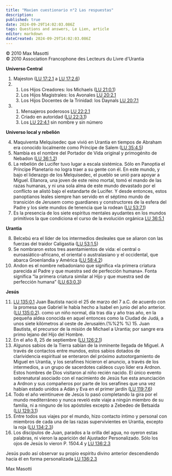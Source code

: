 ```yaml
---
title: "Maxien cuestionario n°2 Las respuestas"
description: 
published: true
date: 2024-09-29T14:02:03.086Z
tags: Questions and answers, Le Lien, article
editor: markdown
dateCreated: 2024-09-29T14:02:03.086Z
---
```


<p class="v-card tema v-sheet--gris claro aclarar-3 px-2">© 2010 Max Masotti<br>© 2010 Association Francophone des Lecteurs du Livre d'Urantia</p>


**Universo Central**

1. Majeston ([LU 17:2.1](/es/The_Urantia_Book/17#p2_1) a [LU 17:2.6](/es/The_Urantia_Book/17#p2_6))
2. 
	1. Los Hijos Creadores: los Michaels ([LU 21:0.1](/es/The_Urantia_Book/21#p0_1))
	2. Los Hijos Magistrales: los Avonales [LU 20:2.1](/es/The_Urantia_Book/20#p2_1)
	3. Los Hijos Docentes de la Trinidad: los Daynals [LU 20:7.1](/es/The_Urantia_Book/20#p7_1)
3. 
	1. Mensajeros poderosos [LU 22:2.1](/es/The_Urantia_Book/22#p2_1)
	2. Criado en autoridad ([LU 22:3.1](/es/The_Urantia_Book/22#p3_1))
	3. Los [LU 22:4.1](/es/The_Urantia_Book/22#p4_1) sin nombre y sin número

**Universo local y rebelión**

4. Maquiventa Melquisedec que vivió en Urantia en tiempos de Abraham era conocido localmente como Príncipe de Salem ([LU 35:4.5](/es/The_Urantia_Book/35#p4_5))
5. Nambia es el nombre del Portador de Vida original y primogénito de Nebadon ([LU 36:1.2](/es/The_Urantia_Book/36#p1_2))
6. La rebelión de Lucifer tuvo lugar a escala sistémica. Sólo en Panoptia el Príncipe Planetario no logra traer a su gente con él. En este mundo, y bajo el liderazgo de los Melquisedec, el pueblo se unió para apoyar a Miguel. Ellanora, una joven de este reino mortal, tomó el mando de las razas humanas, y ni una sola alma de este mundo devastado por el conflicto se alistó bajo el estandarte de Lucifer. Y desde entonces, estos panoptianos leales siempre han servido en el séptimo mundo de transición de Jerusem como guardianes y constructores de la esfera del Padre y los siete mundos de tenencia que la rodean ([LU 53:7.1](/es/The_Urantia_Book/53#p7_1))
7. Es la presencia de los siete espíritus mentales ayudantes en los mundos primitivos la que condiciona el curso de la evolución orgánica [LU 36:5.1](/es/The_Urantia_Book/36#p5_1)

**Urantia**

8. Belcebú era el líder de los intermedios desleales que se aliaron con las fuerzas del traidor Caligastia ([LU 53:1.5](/es/The_Urantia_Book/53#p1_5))
9. Se nombraron estos tres asentamientos de vida: el central o euroasiático-africano, el oriental o australasiano y el occidental, que abarca Groenlandia y América ([LU 58:4.2](/es/The_Urantia_Book/58#p4_2))
10. Andon es el nombre nebadoniano que significa «la primera criatura parecida al Padre y que muestra sed de perfección humana». Fonta significa “la primera criatura similar al Hijo y que muestra sed de perfección humana” ([LU 63:0.3](/es/The_Urantia_Book/63#p0_3))

**Jesús**

11. [LU 135:0.1](/es/The_Urantia_Book/135#p0_1) Juan Bautista nació el 25 de marzo del 7 a.C. de acuerdo con la promesa que Gabriel le había hecho a Isabel en junio del año anterior.([LU 135:0.2](/es/The_Urantia_Book/135#p0_2)). como un niño normal, día tras día y año tras año, en la pequeña aldea conocida en aquel entonces como la Ciudad de Judá, a unos siete kilómetros al oeste de Jerusalén.(%%2% %) 15. Juan Bautista, el precursor de la misión de Michael a Urantia; por sangre era primo lejano del Hijo del Hombre.
12. En el año 8, 25 de septiembre ([LU 126:2.1](/es/The_Urantia_Book/126#p2_1))
13. Algunos sabios de la Tierra sabían de la inminente llegada de Miguel. A través de contactos entre mundos, estos sabios dotados de clarividencia espiritual se enteraron del próximo autootorgamiento de Miguel en Urantia, y los serafines hicieron el anuncio, a través de los intermedios, a un grupo de sacerdotes caldeos cuyo líder era Ardnon. Estos hombres de Dios visitaron al niño recién nacido. El único evento sobrenatural asociado con el nacimiento de Jesús fue esta anunciación a Ardnon y sus compañeros por parte de los serafines que una vez habían estado unidos a Adán y Eva en el primer jardín ([LU 119:7.6](/es/The_Urantia_Book/119#p7_6))
14. Todo el año veintinueve de Jesús lo pasó completando la gira por el mundo mediterráneo y nunca reveló este viaje a ningún miembro de su familia, ni a ninguno de los apóstoles excepto a Zebedeo de Betsaida ([LU 129:3.1](/es/The_Urantia_Book/129#p3_1))
15. Entre todos sus viajes por el mundo, hizo contacto íntimo y personal con miembros de cada una de las razas supervivientes en Urantia, excepto la roja ([LU 134:2.3](/es/The_Urantia_Book/134#p2_3))
16. Los discípulos de Juan, parados a la orilla del agua, no oyeron estas palabras, ni vieron la aparición del Ajustador Personalizado. Sólo los ojos de Jesús lo vieron P. 1504.4 y [LU 136:2.3](/es/The_Urantia_Book/136#p2_3)

Jesús pudo así observar su propio espíritu divino anterior descendiendo hacia él en forma personalizada [LU 136:2.3](/es/The_Urantia_Book/136#p2_3)

Max Masotti

